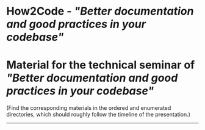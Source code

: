 How2Code - *"Better documentation and good practices in your codebase"*
========

# Material for the technical seminar of *"Better documentation and good practices in your codebase"*
(Find the corresponding materials in the ordered and enumerated directories, which should roughly follow the timeline of the presentation.)

---

